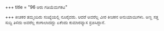 +++
title = "96 ಆರು ಗತಿಯೆಮಗಕಟ"

+++
ಕೀಚಕರ ತಮ್ಮಂದಿರು ಸಂಖ್ಯೆಯಲ್ಲಿ ನೂರೈವರು. ಆದರೆ ಅವರೆಲ್ಲ ವೀರ ಕೀಚಕನ ಅನುಯಾಯಿಗಳು. ಅಣ್ಣ ಸತ್ತ ಸುದ್ದಿ ತಿಳಿದು ಅವರೆಲ್ಲ ಕಂಗಾಲಾದದ್ದು ಏಕೆಂದು ಕುಮಾರವ್ಯಾಸ ಸ್ರಚಿಸಿದ್ದಾನೆ.